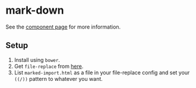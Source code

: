 mark-down
=========

See the [component page](http://robdodson.github.io/mark-down) for more information.

Setup
-----

1. Install using `bower`.
2. Get `file-replace` from [here](https://github.com/jmanuel1/file-replace).
3. List `marked-import.html` as a file in your file-replace config and set your
   `((/))` pattern to whatever you want.